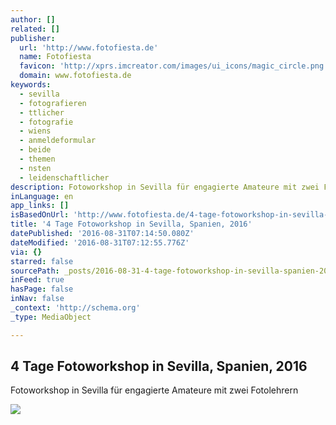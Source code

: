 ```yaml
---
author: []
related: []
publisher:
  url: 'http://www.fotofiesta.de'
  name: Fotofiesta
  favicon: 'http://xprs.imcreator.com/images/ui_icons/magic_circle.png'
  domain: www.fotofiesta.de
keywords:
  - sevilla
  - fotografieren
  - ttlicher
  - fotografie
  - wiens
  - anmeldeformular
  - beide
  - themen
  - nsten
  - leidenschaftlicher
description: Fotoworkshop in Sevilla für engagierte Amateure mit zwei Fotolehrern
inLanguage: en
app_links: []
isBasedOnUrl: 'http://www.fotofiesta.de/4-tage-fotoworkshop-in-sevilla-im-oktober-2016'
title: '4 Tage Fotoworkshop in Sevilla, Spanien, 2016'
datePublished: '2016-08-31T07:14:50.080Z'
dateModified: '2016-08-31T07:12:55.776Z'
via: {}
starred: false
sourcePath: _posts/2016-08-31-4-tage-fotoworkshop-in-sevilla-spanien-2016.md
inFeed: true
hasPage: false
inNav: false
_context: 'http://schema.org'
_type: MediaObject

---
```

<article style=""><h1>4 Tage Fotoworkshop in Sevilla, Spanien, 2016</h1><p>Fotoworkshop in Sevilla für engagierte Amateure mit zwei Fotolehrern</p><img src="https://lh3.googleusercontent.com/a6Wg9SdX9IujzD3xQIkj_yevF-xvqHCs60hs8twzZgKojZNxBNRSkE65JCOiOgESkTHR-CGq0XNKrdIBAg" /></article>